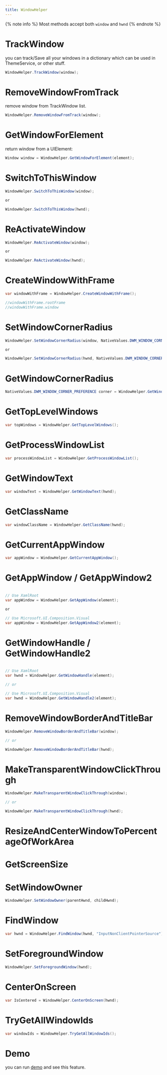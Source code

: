 ```yaml
---
title: WindowHelper
---
```


{% note info %}
Most methods accept both `window` and `hwnd`
{% endnote %}

# TrackWindow
you can track/Save all your windows in a dictionary which can be used in ThemeService, or other stuff.

```cs
WindowHelper.TrackWindow(window);
```

# RemoveWindowFromTrack
remove window from TrackWindow list.
```cs
WindowHelper.RemoveWindowFromTrack(window);
```

# GetWindowForElement

return window from a UIElement:

```cs
Window window = WindowHelper.GetWindowForElement(element);
```

# SwitchToThisWindow

```cs
WindowHelper.SwitchToThisWindow(window);

or

WindowHelper.SwitchToThisWindow(hwnd);

```

# ReActivateWindow
```cs
WindowHelper.ReActivateWindow(window);

or

WindowHelper.ReActivateWindow(hwnd);

```

# CreateWindowWithFrame

```cs
var windowWithFrame = WindowHelper.CreateWindowWithFrame();

//windowWithFrame.rootFrame
//windowWithFrame.window
```

# SetWindowCornerRadius

```cs
WindowHelper.SetWindowCornerRadius(window, NativeValues.DWM_WINDOW_CORNER_PREFERENCE.DWMWCP_ROUND);

or

WindowHelper.SetWindowCornerRadius(hwnd, NativeValues.DWM_WINDOW_CORNER_PREFERENCE.DWMWCP_ROUND);

```

# GetWindowCornerRadius

```cs
NativeValues.DWM_WINDOW_CORNER_PREFERENCE corner = WindowHelper.GetWindowCornerRadius(window);

```

# GetTopLevelWindows

```cs
var topWindows = WindowHelper.GetTopLevelWindows();
```

# GetProcessWindowList

```cs
var processWindowList = WindowHelper.GetProcessWindowList();
```

# GetWindowText

```cs
var windowText = WindowHelper.GetWindowText(hwnd);
```

# GetClassName

```cs
var windowClassName = WindowHelper.GetClassName(hwnd);
```

# GetCurrentAppWindow

```cs
var appWindow = WindowHelper.GetCurrentAppWindow();
```

# GetAppWindow / GetAppWindow2

```cs

// Use XamlRoot
var appWindow = WindowHelper.GetAppWindow(element);

or

// Use Microsoft.UI.Composition.Visual
var appWindow = WindowHelper.GetAppWindow2(element);

```

# GetWindowHandle / GetWindowHandle2

```cs

// Use XamlRoot
var hwnd = WindowHelper.GetWindowHandle(element);

// or

// Use Microsoft.UI.Composition.Visual
var hwnd = WindowHelper.GetWindowHandle2(element);

```

# RemoveWindowBorderAndTitleBar

```cs
WindowHelper.RemoveWindowBorderAndTitleBar(window);

// or

WindowHelper.RemoveWindowBorderAndTitleBar(hwnd);

```

# MakeTransparentWindowClickThrough

```cs
WindowHelper.MakeTransparentWindowClickThrough(window);

// or

WindowHelper.MakeTransparentWindowClickThrough(hwnd);

```

# ResizeAndCenterWindowToPercentageOfWorkArea

# GetScreenSize

# SetWindowOwner

```cs
WindowHelper.SetWindowOwner(parentHwnd, childHwnd);
```

# FindWindow
```cs
var hwnd = WindowHelper.FindWindow(hwnd, "InputNonClientPointerSource");
```

# SetForegroundWindow
```cs
WindowHelper.SetForegroundWindow(hwnd);
```

# CenterOnScreen
```cs
var IsCentered = WindowHelper.CenterOnScreen(hwnd);
```

# TryGetAllWindowIds
```cs
var windowIds = WindowHelper.TryGetAllWindowIds();
```
# Demo
you can run [demo](https://github.com/Ghost1372/DevWinUI) and see this feature.
